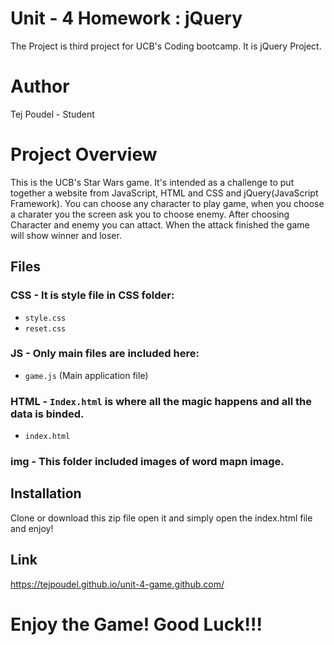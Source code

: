 
# Unit - 4 Homework : jQuery
The Project is third project for UCB's Coding bootcamp. It is jQuery Project.
# Author
Tej Poudel - Student 

# Project Overview
This is the UCB's Star Wars game. It's intended as a challenge to put together a website from JavaScript, HTML and CSS and jQuery(JavaScript Framework). You can choose any character to play game, when you choose a charater you the screen ask you to choose enemy. After choosing Character and enemy you can attact. When the attack finished the game will show winner and loser. 

## Files
### CSS - It is style file in CSS folder:
- `style.css`
- `reset.css`

### JS - Only main files are included here:
- `game.js` (Main application file)

### HTML - `Index.html` is where all the magic happens and all the data is binded.
- `index.html`

### img - This folder included images of word mapn image.

## Installation
Clone or download this zip file open it and simply open the index.html file and enjoy!

## Link
https://tejpoudel.github.io/unit-4-game.github.com/

# Enjoy the Game! Good Luck!!!
